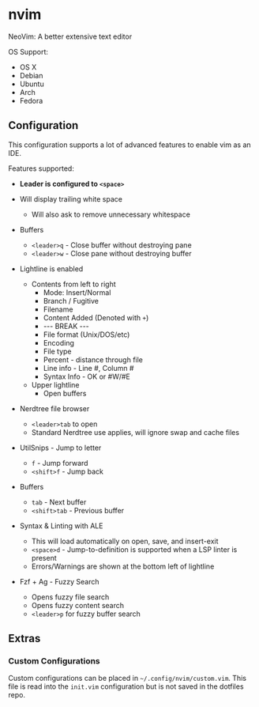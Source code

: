 # nvim

NeoVim: A better extensive text editor

OS Support:
* OS X
* Debian
* Ubuntu
* Arch
* Fedora

## Configuration
This configuration supports a lot of advanced features to enable vim as an IDE.

Features supported:
* **Leader is configured to `<space>`**
* Will display trailing white space
  * Will also ask to remove unnecessary whitespace
* Buffers
  * `<leader>q` - Close buffer without destroying pane
  * `<leader>w` - Close pane without destroying buffer

* Lightline is enabled
  * Contents from left to right
    * Mode: Insert/Normal
    * Branch / Fugitive
    * Filename
    * Content Added (Denoted with `+`)
    * --- BREAK ---
    * File format (Unix/DOS/etc)
    * Encoding
    * File type
    * Percent - distance through file
    * Line info - Line #, Column #
    * Syntax Info - OK or #W/#E
  * Upper lightline
    * Open buffers
* Nerdtree file browser
  * `<leader>tab` to open
  * Standard Nerdtree use applies, will ignore swap and cache files
* UtilSnips - Jump to letter
  * `f` - Jump forward
  * `<shift>f` - Jump back
* Buffers
  * `tab` - Next buffer
  * `<shift>tab` - Previous buffer
* Syntax & Linting with ALE
  * This will load automatically on open, save, and insert-exit
  * `<space>d` - Jump-to-definition is supported when a LSP linter is present
  * Errors/Warnings are shown at the bottom left of lightline
* Fzf + Ag - Fuzzy Search
  * <C-p> Opens fuzzy file search
  * <S-p> Opens fuzzy content search
  * `<leader>p` for fuzzy buffer search

## Extras
### Custom Configurations
Custom configurations can be placed in `~/.config/nvim/custom.vim`. This file is read into the `init.vim` configuration but is not saved in the dotfiles repo.

